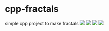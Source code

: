 # cpp-fractals
simple cpp project to make fractals
![](https://i.imgur.com/4Ngipzn.png)
![](https://i.imgur.com/sNUXooR.png)
![](https://i.imgur.com/4uSOTU1.png)
![](https://i.imgur.com/7wrvxL7.png)
